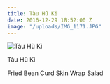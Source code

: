 ```yaml
---
title: Tàu Hũ Ki
date: 2016-12-29 18:52:00 Z
image: "/uploads/IMG_1171.JPG"
---
```


![Tàu Hũ Ki](/uploads/IMG_1171.JPG)

Tàu Hũ Ki

Fried Bean Curd Skin Wrap Salad
